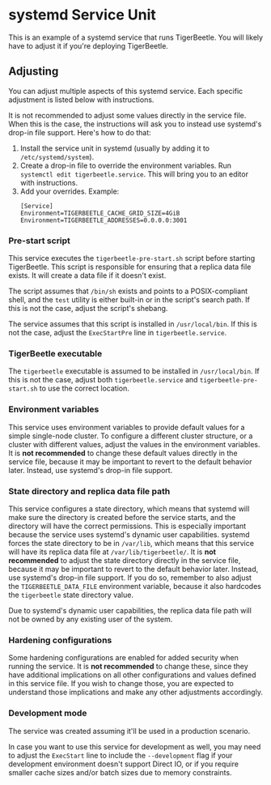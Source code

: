 # systemd Service Unit

This is an example of a systemd service that runs TigerBeetle.
You will likely have to adjust it if you're deploying TigerBeetle.

## Adjusting

You can adjust multiple aspects of this systemd service.
Each specific adjustment is listed below with instructions.

It is not recommended to adjust some values directly in the service file.
When this is the case, the instructions will ask you to instead use systemd's drop-in file support.
Here's how to do that:

1. Install the service unit in systemd (usually by adding it to `/etc/systemd/system`).
2. Create a drop-in file to override the environment variables.
   Run `systemctl edit tigerbeetle.service`.
   This will bring you to an editor with instructions.
3. Add your overrides.
   Example:
   ```
   [Service]
   Environment=TIGERBEETLE_CACHE_GRID_SIZE=4GiB
   Environment=TIGERBEETLE_ADDRESSES=0.0.0.0:3001
   ```

### Pre-start script

This service executes the `tigerbeetle-pre-start.sh` script before starting TigerBeetle.
This script is responsible for ensuring that a replica data file exists.
It will create a data file if it doesn't exist.

The script assumes that `/bin/sh` exists and points to a POSIX-compliant shell, and the `test` utility is either built-in or in the script's search path.
If this is not the case, adjust the script's shebang.

The service assumes that this script is installed in `/usr/local/bin`.
If this is not the case, adjust the `ExecStartPre` line in `tigerbeetle.service`.

### TigerBeetle executable

The `tigerbeetle` executable is assumed to be installed in `/usr/local/bin`.
If this is not the case, adjust both `tigerbeetle.service` and `tigerbeetle-pre-start.sh` to use the correct location.

### Environment variables

This service uses environment variables to provide default values for a simple single-node cluster.
To configure a different cluster structure, or a cluster with different values, adjust the values in the environment variables.
It is **not recommended** to change these default values directly in the service file, because it may be important to revert to the default behavior later.
Instead, use systemd's drop-in file support.

### State directory and replica data file path

This service configures a state directory, which means that systemd will make sure the directory is created before the service starts, and the directory will have the correct permissions.
This is especially important because the service uses systemd's dynamic user capabilities.
systemd forces the state directory to be in `/var/lib`, which means that this service will have its replica data file at `/var/lib/tigerbeetle/`.
It is **not recommended** to adjust the state directory directly in the service file, because it may be important to revert to the default behavior later.
Instead, use systemd's drop-in file support.
If you do so, remember to also adjust the `TIGERBEETLE_DATA_FILE` environment variable, because it also hardcodes the `tigerbeetle` state directory value.

Due to systemd's dynamic user capabilities, the replica data file path will not be owned by any existing user of the system.

### Hardening configurations

Some hardening configurations are enabled for added security when running the service.
It is **not recommended** to change these, since they have additional implications on all other configurations and values defined in this service file.
If you wish to change those, you are expected to understand those implications and make any other adjustments accordingly.

### Development mode

The service was created assuming it'll be used in a production scenario.

In case you want to use this service for development as well, you may need to adjust the `ExecStart` line to include the `--development` flag if your development environment doesn't support Direct IO, or if you require smaller cache sizes and/or batch sizes due to memory constraints.
